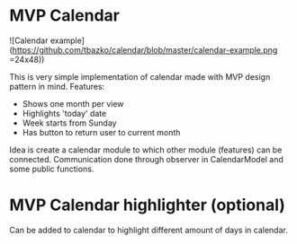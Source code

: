 # MVP Calendar
![Calendar example](https://github.com/tbazko/calendar/blob/master/calendar-example.png =24x48))

This is very simple implementation of calendar made with MVP design pattern in mind.
Features:
* Shows one month per view
* Highlights 'today' date
* Week starts from Sunday
* Has button to return user to current month

Idea is create a calendar module to which other module (features) can be connected.
Communication done through observer in CalendarModel and some public functions.

# MVP Calendar highlighter (optional)
Can be added to calendar to highlight different amount of days in calendar.

